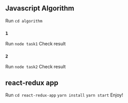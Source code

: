 ## Javascript Algorithm 
Run `cd algorithm`
### `1`

Run `node task1` 
Check result
### `2`

Run `node task2` 
Check result

## react-redux app

Run 
    `cd react-redux-app` 
    `yarn install` 
    `yarn start` 
Enjoy!
